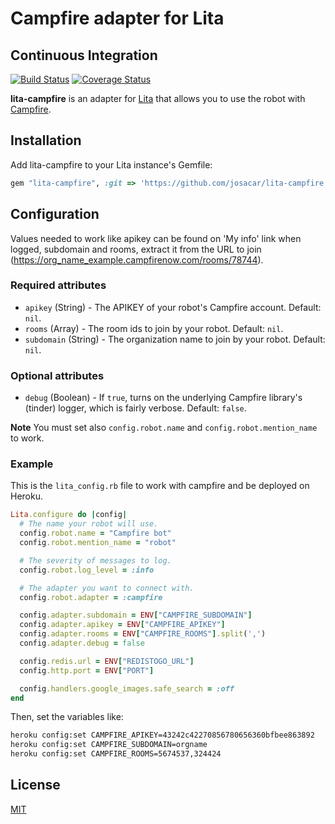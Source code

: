 # Campfire adapter for Lita

## Continuous Integration

[![Build Status](https://secure.travis-ci.org/josacar/lita-campfire.png)](http://travis-ci.org/josacar/lita-campfire)
[![Coverage Status](https://coveralls.io/repos/josacar/lita-campfire/badge.png)](https://coveralls.io/r/josacar/lita-campfire)

**lita-campfire** is an adapter for [Lita](https://github.com/jimmycuadra/lita) that allows you to use the robot with [Campfire](https://campfirenow.com).

## Installation

Add lita-campfire to your Lita instance's Gemfile:

```ruby
gem "lita-campfire", :git => 'https://github.com/josacar/lita-campfire.git'
```

## Configuration

Values needed to work like apikey can be found on 'My info' link when logged, subdomain and rooms, extract it from the URL to join (https://org_name_example.campfirenow.com/rooms/78744).

### Required attributes

* `apikey` (String) - The APIKEY of your robot's Campfire account. Default: `nil`.
* `rooms` (Array) - The room ids to join by your robot. Default: `nil`.
* `subdomain` (String) - The organization name to join by your robot. Default: `nil`.

### Optional attributes

* `debug` (Boolean) - If `true`, turns on the underlying Campfire library's (tinder) logger, which is fairly verbose. Default: `false`.

**Note** You must set also `config.robot.name` and `config.robot.mention_name` to work.

### Example

This is the `lita_config.rb` file to work with campfire and be deployed on Heroku.

```ruby
Lita.configure do |config|
  # The name your robot will use.
  config.robot.name = "Campfire bot"
  config.robot.mention_name = "robot"

  # The severity of messages to log.
  config.robot.log_level = :info

  # The adapter you want to connect with.
  config.robot.adapter = :campfire

  config.adapter.subdomain = ENV["CAMPFIRE_SUBDOMAIN"]
  config.adapter.apikey = ENV["CAMPFIRE_APIKEY"]
  config.adapter.rooms = ENV["CAMPFIRE_ROOMS"].split(',')
  config.adapter.debug = false

  config.redis.url = ENV["REDISTOGO_URL"]
  config.http.port = ENV["PORT"]

  config.handlers.google_images.safe_search = :off
end
```

Then, set the variables like:

```bash
heroku config:set CAMPFIRE_APIKEY=43242c42270856780656360bfbee863892
heroku config:set CAMPFIRE_SUBDOMAIN=orgname
heroku config:set CAMPFIRE_ROOMS=5674537,324424
```

## License

[MIT](http://opensource.org/licenses/MIT)
